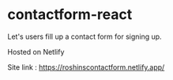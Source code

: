 # contactform-react

Let's users fill up a contact form for signing up.

Hosted on Netlify

Site link : https://roshinscontactform.netlify.app/
